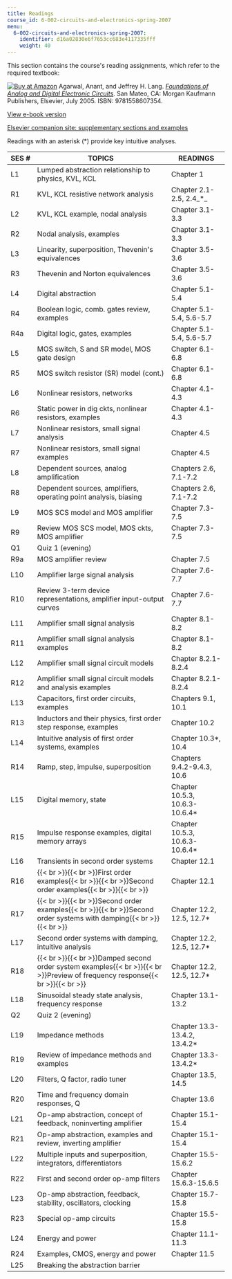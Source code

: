 ```yaml
---
title: Readings
course_id: 6-002-circuits-and-electronics-spring-2007
menu:
  6-002-circuits-and-electronics-spring-2007:
    identifier: d16a02830e6f7653cc683e4117335fff
    weight: 40
---
```

This section contains the course's reading assignments, which refer to the required textbook:

[![Buy at Amazon](/images/a_logo_17.gif)](http://www.amazon.com/exec/obidos/ASIN/1558607358/ref=nosim/mitopencourse-20) Agarwal, Anant, and Jeffrey H. Lang. [_Foundations of Analog and Digital Electronic Circuits_](http://www.elsevierdirect.com/product.jsp?isbn=9781558607354). San Mateo, CA: Morgan Kaufmann Publishers, Elsevier, July 2005. ISBN: 9781558607354.

[View e-book version](http://store.elsevier.com/Foundations-of-Analog-and-Digital-Electronic-Circuits/Anant-Agarwal/isbn-9781558607354/)

[Elsevier companion site: supplementary sections and examples](http://www.elsevierdirect.com/companion.jsp?ISBN=9781558607354)

Readings with an asterisk (\*) provide key intuitive analyses.

| SES # | TOPICS | READINGS |
| --- | --- | --- |
| L1 | Lumped abstraction relationship to physics, KVL, KCL | Chapter 1 |
| R1 | KVL, KCL resistive network analysis | Chapter 2.1-2.5, 2.4_\*_ |
| L2 | KVL, KCL example, nodal analysis | Chapter 3.1-3.3 |
| R2 | Nodal analysis, examples | Chapter 3.1-3.3 |
| L3 | Linearity, superposition, Thevenin's equivalences | Chapter 3.5-3.6 |
| R3 | Thevenin and Norton equivalences | Chapter 3.5-3.6 |
| L4 | Digital abstraction | Chapter 5.1-5.4 |
| R4 | Boolean logic, comb. gates review, examples | Chapter 5.1-5.4, 5.6-5.7 |
| R4a | Digital logic, gates, examples | Chapter 5.1-5.4, 5.6-5.7 |
| L5 | MOS switch, S and SR model, MOS gate design | Chapter 6.1-6.8 |
| R5 | MOS switch resistor (SR) model (cont.) | Chapter 6.1-6.8 |
| L6 | Nonlinear resistors, networks | Chapter 4.1-4.3 |
| R6 | Static power in dig ckts, nonlinear resistors, examples | Chapter 4.1-4.3 |
| L7 | Nonlinear resistors, small signal analysis | Chapter 4.5 |
| R7 | Nonlinear resistors, small signal examples | Chapter 4.5 |
| L8 | Dependent sources, analog amplification | Chapters 2.6, 7.1-7.2 |
| R8 | Dependent sources, amplifiers, operating point analysis, biasing | Chapters 2.6, 7.1-7.2 |
| L9 | MOS SCS model and MOS amplifier | Chapter 7.3-7.5 |
| R9 | Review MOS SCS model, MOS ckts, MOS amplifier | Chapter 7.3-7.5 |
| Q1 | Quiz 1 (evening) |   |
| R9a | MOS amplifier review | Chapter 7.5 |
| L10 | Amplifier large signal analysis | Chapter 7.6-7.7 |
| R10 | Review 3-term device representations, amplifier input-output curves | Chapter 7.6-7.7 |
| L11 | Amplifier small signal analysis | Chapter 8.1-8.2 |
| R11 | Amplifier small signal analysis examples | Chapter 8.1-8.2 |
| L12 | Amplifier small signal circuit models | Chapter 8.2.1-8.2.4 |
| R12 | Amplifier small signal circuit models and analysis examples | Chapter 8.2.1-8.2.4 |
| L13 | Capacitors, first order circuits, examples | Chapters 9.1, 10.1 |
| R13 | Inductors and their physics, first order step response, examples | Chapter 10.2 |
| L14 | Intuitive analysis of first order systems, examples | Chapter 10.3\*, 10.4 |
| R14 | Ramp, step, impulse, superposition | Chapters 9.4.2-9.4.3, 10.6 |
| L15 | Digital memory, state | Chapter 10.5.3, 10.6.3-10.6.4\* |
| R15 | Impulse response examples, digital memory arrays | Chapter 10.5.3, 10.6.3-10.6.4\* |
| L16 | Transients in second order systems | Chapter 12.1 |
| R16 | {{< br >}}{{< br >}}First order examples{{< br >}}{{< br >}}Second order examples{{< br >}}{{< br >}} | Chapter 12.1 |
| R17 | {{< br >}}{{< br >}}Second order examples{{< br >}}{{< br >}}Second order systems with damping{{< br >}}{{< br >}} | Chapter 12.2, 12.5, 12.7\* |
| L17 | Second order systems with damping, intuitive analysis | Chapter 12.2, 12.5, 12.7\* |
| R18 | {{< br >}}{{< br >}}Damped second order system examples{{< br >}}{{< br >}}Preview of frequency response{{< br >}}{{< br >}} | Chapter 12.2, 12.5, 12.7\* |
| L18 | Sinusoidal steady state analysis, frequency response | Chapter 13.1-13.2 |
| Q2 | Quiz 2 (evening) |   |
| L19 | Impedance methods | Chapter 13.3-13.4.2, 13.4.2\* |
| R19 | Review of impedance methods and examples | Chapter 13.3-13.4.2\* |
| L20 | Filters, Q factor, radio tuner | Chapter 13.5, 14.5 |
| R20 | Time and frequency domain responses, Q | Chapter 13.6 |
| L21 | Op-amp abstraction, concept of feedback, noninverting amplifier | Chapter 15.1-15.4 |
| R21 | Op-amp abstraction, examples and review, inverting amplifier | Chapter 15.1-15.4 |
| L22 | Multiple inputs and superposition, integrators, differentiators | Chapter 15.5-15.6.2 |
| R22 | First and second order op-amp filters | Chapter 15.6.3-15.6.5 |
| L23 | Op-amp abstraction, feedback, stability, oscillators, clocking | Chapter 15.7-15.8 |
| R23 | Special op-amp circuits | Chapter 15.5-15.8 |
| L24 | Energy and power | Chapter 11.1-11.3 |
| R24 | Examples, CMOS, energy and power | Chapter 11.5 |
| L25 | Breaking the abstraction barrier |